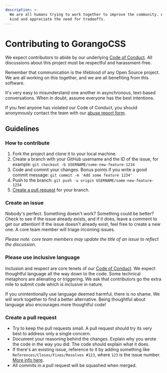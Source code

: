 ```yaml
---
description: >-
  We are all humans trying to work together to improve the community. Always be
  kind and appreciate the need for tradeoffs.
---
```


# Contributing to GorangoCSS

 We expect contributors to abide by our underlying [Code of Conduct](https://gorangocss.kawanua.id/codeofconduct). All discussions about this project must be respectful and harassment-free.

Remember that communication is the lifeblood of any Open Source project. We are all working on this together, and we are all benefiting from this software.

It's very easy to misunderstand one another in asynchronous, text-based conversations. When in doubt, assume everyone has the best intentions.

If you feel anyone has violated our Code of Conduct, you should anonymously contact the team with our [abuse report form](https://kontak.kawanua.id/en/).

## Guidelines

### How to contribute

1. Fork the project and clone it to your local machine.
2. Create a branch with your GitHub username and the ID of the issue, for example: `git checkout -b USERNAME/some-new-feature-1234`
3. Code and commit your changes. Bonus points if you write a good commit message: `git commit -m 'Add some feature 1234'`
4. Push to the branch: `git push -u origin USERNAME/some-new-feature-1234`
5. [Create a pull request](https://docs.gorangocss.kawanua.id/contributing/contributing-to-gorangocss#create-a-pull-request) for your branch.

### Create an issue

Nobody's perfect. Something doesn't work? Something could be better? Check to see if the issue already exists, and if it does, leave a comment to get our attention! If the issue doesn't already exist, feel free to create a new one. A core team member will triage incoming issues.

_Please note: core team members may update the title of an issue to reflect the discussion._

### Please use inclusive language

Inclusion and respect are core tenets of our [Code of Conduct](https://gorangocss.kawanua.id/codeofconduct). We expect thoughtful language all the way down to the code. Some technical metaphors are alienating or triggering. We ask that contributors go the extra mile to submit code which is inclusive in nature.

If you unintentionally use language deemed harmful, there is no shame. We will work together to find a better alternative. Being thoughtful about language also encourages more thoughtful code!

### Create a pull request

* Try to keep the pull requests small. A pull request should try its very best to address only a single concern.
* Document your reasoning behind the changes. Explain why you wrote the code in the way you did. The code should explain what it does.
*  If there's an existing issue, reference to it by adding something like `References/Closes/Fixes/Resolves #123`, where `123` is the issue number. [More info here](https://github.com/blog/1506-closing-issues-via-pull-requests).
* All commits in a pull request will be squashed when merged.



